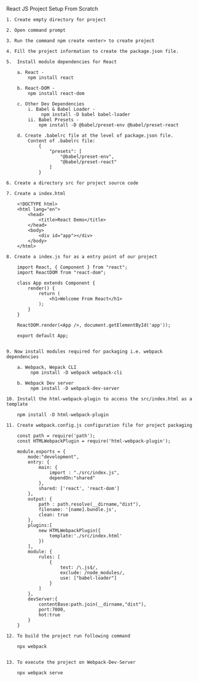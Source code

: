 React JS Project Setup From Scratch 

	1. Create empty directory for project

	2. Open command prompt

	3. Run the command npm create <enter> to create project

	4. Fill the project information to create the package.json file.

	5.  Install module dependencies for React

		a. React - 
			npm install react 
		
		b. React-DOM - 
			npm install react-dom
		
		c. Other Dev Dependencies
			i. Babel & Babel Loader -
				 npm install -D babel babel-loader
			ii. Babel Presets - 
				npm install -D @babel/preset-env @babel/preset-react
		
		d. Create .babelrc file at the level of package.json file.
			Content of .babelrc file:
				{
				    "presets": [
				        "@babel/preset-env",
				        "@babel/preset-react"
				    ]
				}
		
	6. Create a directory src for project source code
	
	7. Create a index.html 
		
		<!DOCTYPE html>
		<html lang="en">
			<head>
			    <title>React Demo</title>
			</head>
			<body>
			    <div id="app"></div>
			</body>
		</html>
		
	8. Create a index.js for as a entry point of our project
		
		import React, { Component } from "react";
		import ReactDOM from "react-dom";
		
		class App extends Component {
		    render() {
		        return (
		            <h1>Welcome From React</h1>
		        );
		    }
		}
		
		ReactDOM.render(<App />, document.getElementById('app'));
		
		export default App;
		
		
	9. Now install modules required for packaging i.e. webpack dependencies
	
		a. Webpack, Wepack CLI
			 npm install -D webpack webpack-cli
			 
		b. Webpack Dev server 
			 npm install -D webpack-dev-server
		
	10. Install the html-webpack-plugin to access the src/index.html as a template
	
		npm install -D html-webpack-plugin
	
	11. Create webpack.config.js configuration file for project packaging
		
		const path = require('path');
		const HTMLWebpackPlugin = require('html-webpack-plugin');
		
		module.exports = {
		    mode:"development",
		    entry: {
		        main: {
		            import : "./src/index.js",
		            dependOn:"shared"
		        },
		        shared: ['react', 'react-dom']
		    },
		    output: {
		        path : path.resolve(__dirname,"dist"),
		        filename: '[name].bundle.js',
		        clean: true
		    },
		    plugins:[
		        new HTMLWebpackPlugin({
		            template:'./src/index.html'
		        })
		    ],
		    module: {
		        rules: [
		            {
		                test: /\.js$/,
		                exclude: /node_modules/,
		                use: ["babel-loader"]
		            }
		        ]
		    },
		    devServer:{
		        contentBase:path.join(__dirname,"dist"),
		        port:7000,
		        hot:true
		    }
		}
		
	12. To build the project run following command
	
		npx webpack
		
		
	13. To execute the project on Webpack-Dev-Server

		npx webpack serve
		
	
